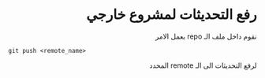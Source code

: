 <div dir=rtl>

# رفع التحديثات لمشروع خارجي

نقوم داخل ملف الـ repo بعمل الامر <br/>

</div>

`git push <remote_name>` <br/>

<div dir=rtl>
لرفع التحديثات الى الـ remote المحدد 
</div>
